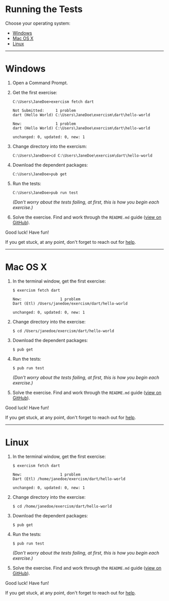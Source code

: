 # Running the Tests

Choose your operating system:

* [Windows](#windows)
* [Mac OS X](#mac-os-x)
* [Linux](#linux)

----

# Windows

1. Open a Command Prompt.

2. Get the first exercise:

     ```batchfile
     C:\Users\JaneDoe>exercism fetch dart

     Not Submitted:     1 problem
     dart (Hello World) C:\Users\JaneDoe\exercism\dart\hello-world

     New:               1 problem
     dart (Hello World) C:\Users\JaneDoe\exercism\dart\hello-world

     unchanged: 0, updated: 0, new: 1
     ```

3. Change directory into the exercism:

     ```batchfile
     C:\Users\JaneDoe>cd C:\Users\JaneDoe\exercism\dart\hello-world
     ```

4. Download the dependent packages:

     ```batchfile
     C:\Users\JaneDoe>pub get
     ```

5. Run the tests:

     ```batchfile
     C:\Users\JaneDoe>pub run test
     ```
   *(Don't worry about the tests failing, at first, this is how you begin each exercise.)*

6. Solve the exercise.  Find and work through the `README.md` guide ([view on GitHub](https://github.com/exercism/dart/blob/master/exercises/hello-world/README.md)).


Good luck!  Have fun!

If you get stuck, at any point, don't forget to reach out for [help](http://exercism.io/languages/dart/help).

----

# Mac OS X

1. In the terminal window, get the first exercise:

     ```shell
     $ exercism fetch dart

     New:                 1 problem
     Dart (Etl) /Users/janedoe/exercism/dart/hello-world

     unchanged: 0, updated: 0, new: 1
     ```

2. Change directory into the exercise:

     ```shell
     $ cd /Users/janedoe/exercism/dart/hello-world
     ```

3. Download the dependent packages:

     ```shell
     $ pub get
     ```

4. Run the tests:

     ```shell
     $ pub run test
     ```
   *(Don't worry about the tests failing, at first, this is how you begin each exercise.)*

5. Solve the exercise.  Find and work through the `README.md` guide ([view on GitHub](https://github.com/exercism/dart/blob/master/exercises/hello-world/README.md)).

Good luck!  Have fun!

If you get stuck, at any point, don't forget to reach out for [help](http://exercism.io/languages/dart/help).

----

# Linux

1. In the terminal window, get the first exercise:

     ```shell
     $ exercism fetch dart

     New:                 1 problem
     Dart (Etl) /home/janedoe/exercism/dart/hello-world

     unchanged: 0, updated: 0, new: 1
     ```

2. Change directory into the exercise:

     ```shell
     $ cd /home/janedoe/exercism/dart/hello-world
     ```

3. Download the dependent packages:

     ```shell
     $ pub get
     ```

4. Run the tests:

     ```shell
     $ pub run test
     ```
   *(Don't worry about the tests failing, at first, this is how you begin each exercise.)*

5. Solve the exercise.  Find and work through the `README.md` guide ([view on GitHub](https://github.com/exercism/dart/blob/master/exercises/hello-world/README.md)).

Good luck!  Have fun!

If you get stuck, at any point, don't forget to reach out for [help](http://exercism.io/languages/dart/help).
